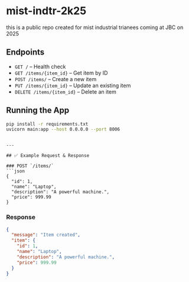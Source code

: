 # mist-indtr-2k25
this is a public repo created for mist industrial trianees coming at JBC on 2025

## Endpoints

- `GET /` – Health check
- `GET /items/{item_id}` – Get item by ID
- `POST /items/` – Create a new item
- `PUT /items/{item_id}` – Update an existing item
- `DELETE /items/{item_id}` – Delete an item

## Running the App

```bash
pip install -r requirements.txt
uvicorn main:app --host 0.0.0.0 --port 8006
````

````

---

## ✅ Example Request & Response

### POST `/items/`
```json
{
  "id": 1,
  "name": "Laptop",
  "description": "A powerful machine.",
  "price": 999.99
}
````

### Response

```json
{
  "message": "Item created",
  "item": {
    "id": 1,
    "name": "Laptop",
    "description": "A powerful machine.",
    "price": 999.99
  }
}
